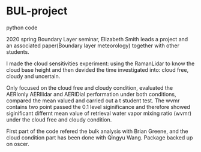 # BUL-project
python code

2020 spring Boundary Layer seminar, Elizabeth Smith leads a project and an associated paper(Boundary layer meteorology) together with other students.

I made the cloud sensitivities experiment: using the RamanLidar to know the cloud base height and then devided the time investigated into: cloud free, cloudy and uncertain. 

Only focused on the cloud free and cloudy condition, evaluated the AERIonly AERIlidar and AERIDial performation under both conditions, compared the mean valued and carried out a t student test. The wvmr contains two point passed the 0.1 level siginificance and therefore showed siginificant differnt mean value of retrieval water vapor mixing ratio (wvmr) under the cloud free and cloudy condition.

First part of the code refered the bulk analysis with Brian Greene, and the cloud condition part has been done with Qingyu Wang. Package backed up on oscer. 
